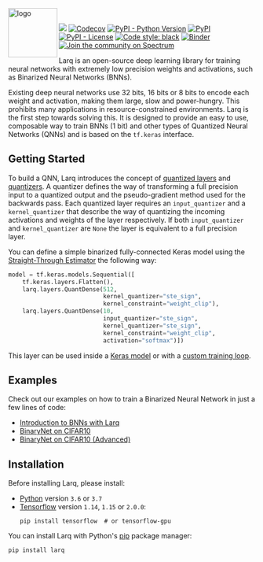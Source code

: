 <img src="https://user-images.githubusercontent.com/13285808/66865479-39c3b600-ef8f-11e9-9bd4-d47b8e432140.gif" alt="logo" height="100px" align="left"/>
<br/>

[![](https://github.com/larq/larq/workflows/Unittest/badge.svg)](https://github.com/larq/larq/actions?workflow=Unittest) [![Codecov](https://img.shields.io/codecov/c/github/larq/larq)](https://codecov.io/github/larq/larq?branch=master) [![PyPI - Python Version](https://img.shields.io/pypi/pyversions/larq.svg)](https://pypi.org/project/larq/) [![PyPI](https://img.shields.io/pypi/v/larq.svg)](https://pypi.org/project/larq/) [![PyPI - License](https://img.shields.io/pypi/l/larq.svg)](https://github.com/larq/larq/blob/master/LICENSE) [![Code style: black](https://img.shields.io/badge/code%20style-black-000000.svg)](https://github.com/ambv/black) [![Binder](https://mybinder.org/badge_logo.svg)](https://mybinder.org/v2/gh/larq/larq/master?filepath=docs%2Fexamples) [![Join the community on Spectrum](https://withspectrum.github.io/badge/badge.svg)](https://spectrum.chat/larq)

Larq is an open-source deep learning library for training neural networks with extremely low precision weights and activations, such as Binarized Neural Networks (BNNs).

Existing deep neural networks use 32 bits, 16 bits or 8 bits to encode each weight and activation, making them large, slow and power-hungry. This prohibits many applications in resource-constrained environments. Larq is the first step towards solving this. It is designed to provide an easy to use, composable way to train BNNs (1 bit) and other types of Quantized Neural Networks (QNNs) and is based on the `tf.keras` interface.

## Getting Started

To build a QNN, Larq introduces the concept of [quantized layers](https://larq.dev/api/layers/) and [quantizers](https://larq.dev/api/quantizers/). A quantizer defines the way of transforming a full precision input to a quantized output and the pseudo-gradient method used for the backwards pass. Each quantized layer requires an `input_quantizer` and a `kernel_quantizer` that describe the way of quantizing the incoming activations and weights of the layer respectively. If both `input_quantizer` and `kernel_quantizer` are `None` the layer is equivalent to a full precision layer.

You can define a simple binarized fully-connected Keras model using the [Straight-Through Estimator](https://larq.dev/api/quantizers/#ste_sign) the following way:

```python
model = tf.keras.models.Sequential([
    tf.keras.layers.Flatten(),
    larq.layers.QuantDense(512,
                           kernel_quantizer="ste_sign",
                           kernel_constraint="weight_clip"),
    larq.layers.QuantDense(10,
                           input_quantizer="ste_sign",
                           kernel_quantizer="ste_sign",
                           kernel_constraint="weight_clip",
                           activation="softmax")])
```

This layer can be used inside a [Keras model](https://www.tensorflow.org/guide/keras/overview#sequential_model) or with a [custom training loop](https://www.tensorflow.org/guide/keras/train_and_evaluate#part_ii_writing_your_own_training_evaluation_loops_from_scratch).

## Examples

Check out our examples on how to train a Binarized Neural Network in just a few lines of code:

- [Introduction to BNNs with Larq](https://larq.dev/examples/mnist/)
- [BinaryNet on CIFAR10](https://larq.dev/examples/binarynet_cifar10/)
- [BinaryNet on CIFAR10 (Advanced)](https://larq.dev/examples/binarynet_advanced_cifar10/)

## Installation

Before installing Larq, please install:

- [Python](https://www.python.org/) version `3.6` or `3.7`
- [Tensorflow](https://www.tensorflow.org/install) version `1.14`, `1.15` or `2.0.0`:
  ```shell
  pip install tensorflow  # or tensorflow-gpu
  ```

You can install Larq with Python's [pip](https://pip.pypa.io/en/stable/) package manager:

```shell
pip install larq
```

